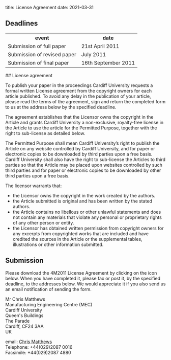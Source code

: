 title: License Agreement
date: 2021-03-31

##  Deadlines

<table class="info" style="width:100%;">
<tr><th>event</th><th>date</th></tr>
<tr ><td>Submission of full paper</td><td>21st April 2011</td></tr>  
<tr class="current"><td>Submission of revised paper</td><td>July 2011</td></tr>
<tr><td>Submission of final paper</td><td>16th September 2011</td></tr> 
</table>
<!--break-->
##  License agreement


To publish your paper in the proceedings Cardiff University requests a formal written License agreement from the copyright owners for each article published. To avoid any delay in the publication of your article, please read the terms of the agreement, sign and return the completed form to us at the address below by the specified deadline.

The agreement establishes that the Licensor owns the copyright in the Article and grants Cardiff University a non-exclusive, royalty-free license in the Article to use the article for the Permitted Purpose, together with the right to sub-license as detailed below. 

The Permitted Purpose shall mean Cardiff University’s right to publish the Article on any website controlled by Cardiff University, and for paper or electronic copies to be downloaded by third parties upon a free basis. Cardiff University shall also have the right to sub-license the Articles to third parties so that the Article may be placed upon websites controlled by such third parties and for paper or electronic copies to be downloaded by other third parties upon a free basis.

The licensor warrants that:  

 * the Licensor owns the copyright in the work created by the  authors.  
 * the Article submitted is original and has been written by the stated authors.  
 * the Article contains no libellous or other unlawful statements and does not contain any materials that violate any personal or proprietary rights of any other person or entity. 
 * the Licensor has obtained written permission from copyright owners for any excerpts from copyrighted works that are included and have credited the sources in  the Article or  the supplemental tables, illustrations or other information submitted. 

##  Submission


Please download the 4M2011 License Agreement by clicking on the icon below. When you have completed it, please fax or post it, by the specified deadline, to the addresses below. We would appreciate it if you also send us an email notification of sending the form.

Mr Chris Matthews  
Manufacturing Engineering Centre (MEC)   
Cardiff University    
Queen's Buildings  
The Parade   
Cardiff, CF24 3AA   
UK   

email: [Chris Matthews](mailto:Matthewscw@Cardiff.ac.uk)   
Telephone: +44(029)2087 0016   
Facsimile: +44(029)2087 4880